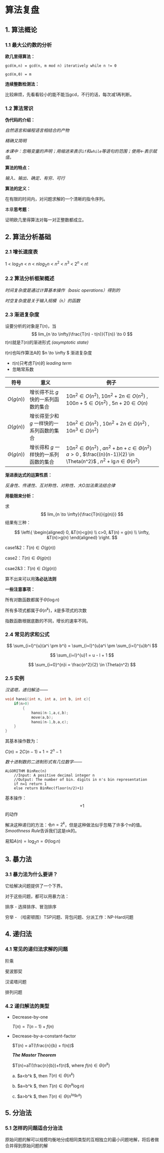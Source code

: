 # 算法复盘  

  

## 1. 算法概论  



### 1.1 最大公约数的分析

**欧几里得算法：**  

`gcd(m,n) = gcd(n, m mod n) iteratively while n != 0`

`gcd(m,0) = m`

**连续整数检测法：**

比较麻烦，先看看较小的能不能当gcd，不行的话，每次减1再判断。



### 1.2 算法常识

**伪代码的介绍：**

*自然语言和编程语言相结合的产物*

*精确又简明*

*本课中：忽略变量的声明；用缩进来表示`if`和`while`等语句的范围；使用&larr;表示赋值。*

**算法的特点：**

*输入、输出、确定、有穷、可行*

**算法的定义：**

在有限的时间内，对问题求解的一个清晰的指令序列。

本章**思考题**：

证明欧几里得算法对每一对正整数都成立。



## 2. 算法分析基础



### 2.1 增长速度表

$1$ $<$ $log_2{n}$ $<$ $n$ $<$ $nlog_2{n}$ $<$ $n^2$ $<$ $n^3$ $<$ $2^n$ $<$ $n!$ 

### 2.2 算法分析框架概述

*时间复杂度是通过计算基本操作（basic operations）得到的*

*时空复杂度是关于输入规模（n）的函数*

### 2.3 渐进复杂度

设要分析的对象是$T(n)$，当
$$
lim_{n \to \infty}\frac{T(n) - t(n)}{T(n)} \to 0
$$
$t(n)$就是$T(n)$的渐进形式 *(asymptotic state)*

$t(n)$也叫作算法A的 $n \to \infty $ 渐进复杂度

- $t(n)$只考虑$T(n)$的 *leading term*
- 忽略常系数

| 符号           | 意义                                      | 例子                                                         |
| -------------- | ----------------------------------------- | ------------------------------------------------------------ |
| $O(g(n))$      | 增长得不比 $g$ 快的一系列函数的集合       | $10n^2 \in O(n^2)$, $10n^2 + 2n \in O(n^2)$ , $100n + 5 \in O(n^2)$ , $5n + 20 \in O(n)$ |
| $\Omega(g(n))$ | 增长得至少和 $g$ 一样快的一系列函数的集合 | $10n^2 \in \Omega(n^2)$ , $10n^2 + 2n \in \Omega(n^2)$ , $10n^3 \in \Omega(n^2)$ |
| $\Theta(g(n))$ | 增长得和 $g$ 一样快的一系列函数的集合     | $10n^2 \in \Theta(n^2)$ , $an^2 + bn +c \in \Theta(n^2)$ $a>0$ ,  $\frac{(n)(n-1)}{2} \in \Theta(n^2)$ , $n^2 + \lg{n} \in \Theta(n^2)$ |

**渐进表达式的运算性质：**

*反身性、传递性、互对称性、对称性、大O加法乘法结合律*

**用极限来分析：**

求
$$
lim_{n \to \infty}{\frac{T(n)}{g(n)}}
$$
结果有三种：

$$ \left\{ \begin{aligned} 0, &T(n)<g(n) \\ c>0, &T(n) = g(n) \\ \infty, &T(n)>g(n) \end{aligned} \right. $$

case1&2：$T(n) \in O(g(n))$

case2：$T(n) \in \Theta(g(n))$

csae2&3：$T(n) \in \Omega(g(n))$

算不出来可以用**洛必达法则**

**一些注意事项：**

所有对数函数都属于$\Theta(\log{n})$

所有多项式都属于$\Theta(n^k)$，$k$是多项式的次数

指数函数根据底数的不同，增长的速率不同。

### 2.4 常见的求和公式

$$
\sum_{i=l}^{u}(a^i \pm b^i) = \sum_{i=l}^{u}a^i \pm \sum_{i=l}^{u}b^i
$$

$$
\sum_{i=l}^{u}1 = u - l + 1
$$


$$
\sum_{i=0}^{n}i = \frac{n^2}{2} \in \Theta(n^2)
$$

### 2.5 实例

*汉诺塔，递归解法——*



```c
void hanoi(int n, int a, int b, int c){
	if(n>0)
		{
			hanoi(n-1,a,c,b);
			move(a,b);
			hanoi(n-1,b,a,c);
	}
}
```

其基本操作数为：

$C(n) = 2C(n-1) + 1 = 2^n-1$ 



*数十进制数的二进制形式有几位数字——*

```pseudocode
ALGORITHM BinRec(n)
	//Input: A positive decimal integer n
	//Output: The number of bin. digits in n's bin representation
	if n=1 return 1
	else return BinRec(floor(n/2)+1)
```

基本操作：$$+1$$的动作

解决这种递归的方法：令$n=2^k$，但是这种做法似乎忽略了许多个n的值。*Smoothness Rule*告诉我们这是ok的。

易知$A(n) = \log_2{n} = \Theta(\log{n})$

## 3. 暴力法

### 3.1 暴力法为什么要讲？

它给解决问题提供了一个下界。

对于这些问题，都可以用暴力法：

排序 - 选择排序、冒泡排序

穷举 - （哈密顿图）TSP问题、背包问题、分派工作：NP-Hard问题

## 4. 递归法

### 4.1 常见的递归法求解的问题

阶乘

斐波那契

汉诺塔问题

排列问题 

### 4.2 递归解法的类型

- Decrease-by-one

  $T(n) = T(n-1) + f(n)$

- Decrease-by-a-constant-factor

  $T(n) = aT(\frac{n}{b} + f(n))$

  ***The Master Theorem***

  $T(n)=aT(\frac{n}{b})+f(n)$, where $f(n) \in \Theta(n^k)$

  a. $a<b^k $, then $T(n) \in \Theta(n^k)$

  b. $a=b^k $, then $T(n) \in \Theta(n^k\log{n})$

  c. $a>b^k $, then $T(n) \in \Theta(n^{\log_b{a}})$



## 5. 分治法

### 5.1 怎样的问题适合分治法

原始问题的解可以规模均衡地分成相同类型的互相独立的最小问题地解，将后者做合并得到原始问题的解

